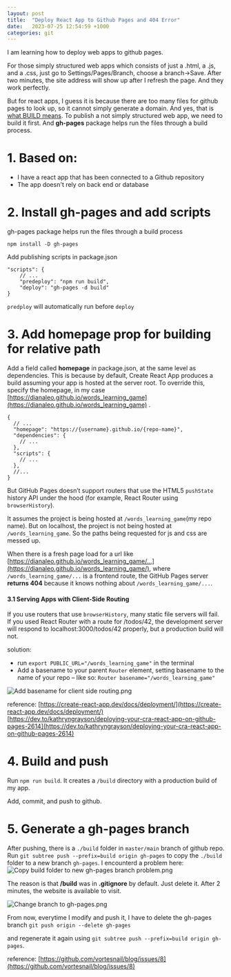 ```yaml
---
layout: post
title:  "Deploy React App to Github Pages and 404 Error"
date:   2023-07-25 12:54:59 +1000
categories: git
---
```

I am learning how to deploy web apps to github pages.

For those simply structured web apps which consists of just a .html, a .js, and a .css, just go to Settings/Pages/Branch, choose a branch->Save. After two minutes, the site address will show up after I refresh the page. And they work perfectly.

But for react apps, I guess it is because there are too many files for github pages to look up, so it cannot simply generate a domain. And yes, that is [what BUILD means](https://www.freecodecamp.org/chinese/news/making-sense-of-front-end-build-tools/). To publish a not simply structured web app, we need to build it first. And **gh-pages** package helps run the files through a build process.

# 1. Based on:
- I have a react app that has been connected to a Github repository
- The app doesn't rely on back end or database

# 2. Install gh-pages and add scripts
gh-pages package helps run the files through a build process
```
npm install -D gh-pages
```
Add publishing scripts in package.json
```
"scripts": {
	// ...
	"predeploy": "npm run build",
	"deploy": "gh-pages -d build"
}
```
```predploy``` will automatically run before ```deploy```

# 3. Add homepage prop for building for relative path
Add a field called **homepage** in package.json, at the same level as dependencies. 
This is because by default, Create React App produces a build assuming your app is hosted at the server root. To override this, specify the homepage, in my case [https://dianaleo.github.io/words_learning_game](https://dianaleo.github.io/words_learning_game) .
```
{
  // ...
  "homepage": "https://{username}.github.io/{repo-name}",
  "dependencies": {
    // ...
  },
  "scripts": {
    // ...
  },
  //...
}
```
But GitHub Pages doesn’t support routers that use the HTML5 ```pushState``` history API under the hood (for example, React Router using ```browserHistory```).

It assumes the project is being hosted at ```/words_learning_game```(my repo name). But on localhost, the project is not being hosted at ```/words_learning_game```. So the paths being requested for js and css are messed up.

When there is a fresh page load for a url like [https://dianaleo.github.io/words_learning_game/...](https://dianaleo.github.io/words_learning_game/), where ```/words_learning_game/...``` is a frontend route, the GitHub Pages server **returns 404** because it knows nothing about ```/words_learning_game/...```.

#### 3.1 Serving Apps with Client-Side Routing
If you use routers that use ```browserHistory```, many static file servers will fail. If you used React Router with a route for /todos/42, the development server will respond to localhost:3000/todos/42 properly, but a production build will not.

solution: 
- run
 ```export PUBLIC_URL="/words_learning_game"``` 
in the terminal
- Add a basename to your parent ```Router``` element, setting basename to the name of your repo – like so: ```Router basename="/words_learning_game"```

![Add basename for client side routing.png](https://dianaleo.github.io/assets/images/25-07-2023/Add-basename-for-client-side-routing.png)

reference:
[https://create-react-app.dev/docs/deployment/](https://create-react-app.dev/docs/deployment/)
[https://dev.to/kathryngrayson/deploying-your-cra-react-app-on-github-pages-2614](https://dev.to/kathryngrayson/deploying-your-cra-react-app-on-github-pages-2614)


# 4. Build and push
Run ``` npm run build ```. 
It creates a ``` /build ``` directory with a production build of my app.

Add, commit, and push to github.

# 5. Generate a gh-pages branch
After pushing, there is a ```./build``` folder in ```master/main``` branch of github repo.
Run
 ```git subtree push --prefix=build origin gh-pages```
to copy the ```./build``` folder to a new branch ```gh-pages```.
I encounterd a problem here:
![Copy build folder to new gh-pages branch problem.png](https://dianaleo.github.io/assets/images/25-07-2023/Copy-build-folder-to-new-gh-pages-branch-problem.png)

The reason is that **/build** was in **.gitignore** by default. Just delete it.
After 2 minutes, the website is available to visit.

![Change branch to gh-pages.png](https://dianaleo.github.io/assets/images/25-07-2023/Change-branch-to-gh-pages.png)

From now, everytime I modify and push it, I have to delete the gh-pages branch
```git push origin --delete gh-pages```

and regenerate it again using
```git subtree push --prefix=build origin gh-pages```.

reference:
[https://github.com/vortesnail/blog/issues/8](https://github.com/vortesnail/blog/issues/8)


